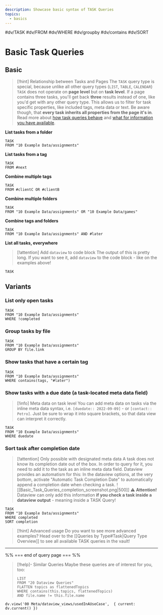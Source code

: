 ```yaml
---
description: Showcase basic syntax of TASK Queries
topics:
  - basics
---
```

 #dv/TASK #dv/FROM #dv/WHERE #dv/groupby #dv/contains #dv/SORT

# Basic Task Queries

## Basic 

> [!hint] Relationship between Tasks and Pages
> The `TASK` query type is special, because unlike all other query types (`LIST`, `TABLE`, `CALENDAR`) `TASK` does not operate on **page level** but on **task level**. If a page contains three tasks, you'll get back **three** results instead of one, like you'd get with any other query type. This allows us to filter for task specific properties, like included tags, meta data or text. Be aware though, that **every task inherits all properties from the page it's in**. Read more about [how task queries behave](https://blacksmithgu.github.io/obsidian-dataview/query/queries/#task-queries) and [what for information you have available](https://blacksmithgu.github.io/obsidian-dataview/data-annotation/#tasks).

**List tasks  from a folder**
```dataview
TASK
FROM "10 Example Data/assignments"
```

**List tasks from a tag**
```dataview
TASK
FROM #next
```

**Combine multiple tags**
```dataview
TASK
FROM #clientC OR #clientB
```

**Combine multiple folders**
```dataview
TASK
FROM "10 Example Data/assignments" OR "10 Example Data/games"
```

**Combine tags and folders**
```dataview
TASK
FROM "10 Example Data/assignments" AND #later  
```

**List all tasks, everywhere**

> [!attention] Add `dataview` to code block
> The output of this is pretty long. If you want to see it, add `dataview` to the code block - like on the examples above!

```
TASK
```

## Variants

### List only open tasks

```dataview
TASK
FROM "10 Example Data/assignments"
WHERE !completed
```

### Group tasks by file

```dataview
TASK
FROM "10 Example Data/assignments"
GROUP BY file.link
```

### Show tasks that have a certain tag

```dataview
TASK
FROM "10 Example Data/assignments"
WHERE contains(tags, "#later")
```

### Show tasks with a due date (a task-located meta data field)

> [!info] Meta data on task level
> You can add meta data on tasks via the inline meta data syntax, i.e. `[duedate:: 2022-09-09]` - or `[contact:: Petro]`. Just be sure to wrap it into square brackets, so that data view can interpret it correctly. 

```dataview
TASK
FROM "10 Example Data/assignments"
WHERE duedate
```

### Sort task after completion date

> [!attention] Only possible with designated meta data
> A task does not know its completion date out of the box. In order to query for it, you need to add it to the task as an inline meta data field. Dataview provides an automatism for this: In the dataview options, at the very bottom, activate "Automatic Task Completion Date" to automatically append a completion date when checking a task.
> ![[Basic_Task_Queries_completion_screenshot.png|500]]
> ⚠ **Attention!** Dataview can only add this information **if you check a task inside a dataview output** - meaning inside a TASK Query!

```dataview
TASK
FROM "10 Example Data/assignments"
WHERE completed
SORT completion
```

> [!hint] Advanced usage
> Do you want to see more advanced examples? Head over to the [[Queries by Type#Task|Query Type Overview]] to see all available TASK queries in the vault!

---
%% === end of query page === %%
> [!help]- Similar Queries
> Maybe these queries are of interest for you, too:
> ```dataview
> LIST
> FROM "20 Dataview Queries"
> FLATTEN topics as flattenedTopics
> WHERE contains(this.topics, flattenedTopics)
> AND file.name != this.file.name
> ```

```dataviewjs
dv.view('00 Meta/dataview_views/usedInAUseCase',  { current: dv.current() })
```
